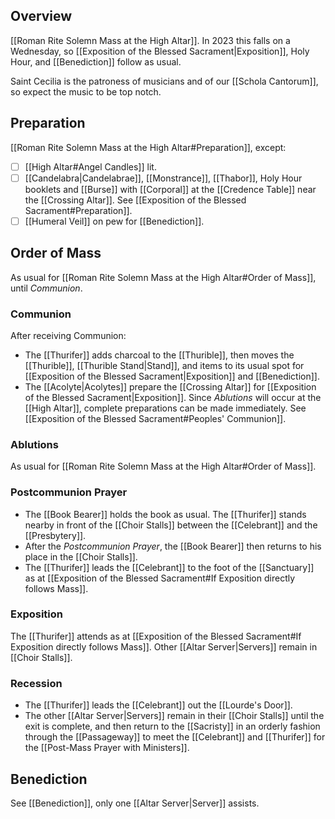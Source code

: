 ## Overview
[[Roman Rite Solemn Mass at the High Altar]]. In 2023 this falls on a Wednesday, so [[Exposition of the Blessed Sacrament|Exposition]], Holy Hour, and [[Benediction]] follow as usual.

Saint Cecilia is the patroness of musicians and of our [[Schola Cantorum]], so expect the music to be top notch.

## Preparation
[[Roman Rite Solemn Mass at the High Altar#Preparation]], except:
- [ ] [[High Altar#Angel Candles]] lit.
- [ ] [[Candelabra|Candelabrae]], [[Monstrance]], [[Thabor]], Holy Hour booklets and [[Burse]] with [[Corporal]] at the [[Credence Table]] near the [[Crossing Altar]]. See [[Exposition of the Blessed Sacrament#Preparation]].
- [ ] [[Humeral Veil]] on pew for [[Benediction]].

## Order of Mass
As usual for [[Roman Rite Solemn Mass at the High Altar#Order of Mass]], until _Communion_.

### Communion
After receiving Communion:

- The [[Thurifer]] adds charcoal to the [[Thurible]], then moves the [[Thurible]], [[Thurible Stand|Stand]], and items to its usual spot for [[Exposition of the Blessed Sacrament|Exposition]] and [[Benediction]].
- The [[Acolyte|Acolytes]] prepare the [[Crossing Altar]] for [[Exposition of the Blessed Sacrament|Exposition]]. Since _Ablutions_ will occur at the [[High Altar]], complete preparations can be made immediately. See [[Exposition of the Blessed Sacrament#Peoples' Communion]].

### Ablutions
As usual for [[Roman Rite Solemn Mass at the High Altar#Order of Mass]].

### Postcommunion Prayer
- The [[Book Bearer]] holds the book as usual. The [[Thurifer]] stands nearby in front of the [[Choir Stalls]] between the [[Celebrant]] and the [[Presbytery]].
- After the _Postcommunion Prayer_, the [[Book Bearer]] then returns to his place in the [[Choir Stalls]].
- The [[Thurifer]] leads the [[Celebrant]] to the foot of the [[Sanctuary]] as at [[Exposition of the Blessed Sacrament#If Exposition directly follows Mass]]. 
### Exposition
The [[Thurifer]] attends as at  [[Exposition of the Blessed Sacrament#If Exposition directly follows Mass]]. Other [[Altar Server|Servers]] remain in [[Choir Stalls]].

### Recession
- The [[Thurifer]] leads the [[Celebrant]] out the [[Lourde's Door]].
- The other [[Altar Server|Servers]] remain in their [[Choir Stalls]] until the exit is complete, and then return to the [[Sacristy]] in an orderly fashion through the [[Passageway]] to meet the [[Celebrant]] and [[Thurifer]] for the [[Post-Mass Prayer with Ministers]].

## Benediction
See [[Benediction]], only one [[Altar Server|Server]] assists.